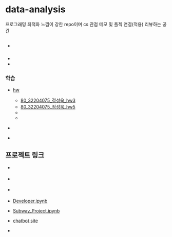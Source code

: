 # data-analysis
프로그래밍 최적화 느낌이 강한 repo이며 cs 관점 메모 및 플젝 연결(적용) 리뷰하는 공간

## 
### 
- []()
### 
- []()
- []()

### 학습


- [hw]()
  - [80_32204075_정성욱_hw3](https://colab.research.google.com/drive/12KkGmcubfws6jteaOKV6IhqKHh6ro9k7)
  - [80_32204075_정성욱_hw5](https://colab.research.google.com/drive/150hxrJQh-fRhzUJR7qY0WPMJBjzl6g91)
  - []()
  - 

- []()
- []()


[]()

### 
[]()


## 프로젝트 링크
- []()
- []()
- []()
  
- [Developer.ipynb](https://colab.research.google.com/drive/1vVTxT_mfl0MdB1sl-ZK1erpoXW-PSTst)
- [Subway_Project.ipynb](https://colab.research.google.com/drive/12KkGmcubfws6jteaOKV6IhqKHh6ro9k7)




- [chatbot site](https://github.com/davJ-star/nextjs-ai-chatbot)
- [](https://github.com/davJ-star/AIRobot/tree/main/david)




